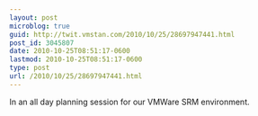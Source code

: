 ```yaml
---
layout: post
microblog: true
guid: http://twit.vmstan.com/2010/10/25/28697947441.html
post_id: 3045807
date: 2010-10-25T08:51:17-0600
lastmod: 2010-10-25T08:51:17-0600
type: post
url: /2010/10/25/28697947441.html
---
```

In an all day planning session for our VMWare SRM environment.
